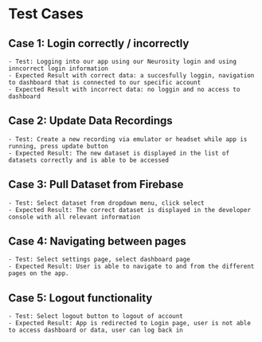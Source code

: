 # Test Cases

## Case 1: Login correctly / incorrectly
    - Test: Logging into our app using our Neurosity login and using inncorrect login information
    - Expected Result with correct data: a succesfully loggin, navigation to dashboard that is connected to our specific account
    - Expected Result with incorrect data: no loggin and no access to dashboard   

## Case 2: Update Data Recordings
    - Test: Create a new recording via emulator or headset while app is running, press update button
    - Expected Result: The new dataset is displayed in the list of datasets correctly and is able to be accessed

## Case 3: Pull Dataset from Firebase
    - Test: Select dataset from dropdown menu, click select 
    - Expected Result: The correct dataset is displayed in the developer console with all relevant information 

## Case 4: Navigating between pages
    - Test: Select settings page, select dashboard page
    - Expected Result: User is able to navigate to and from the different pages on the app. 

## Case 5: Logout functionality
    - Test: Select logout button to logout of account
    - Expected Result: App is redirected to Login page, user is not able to access dashboard or data, user can log back in
